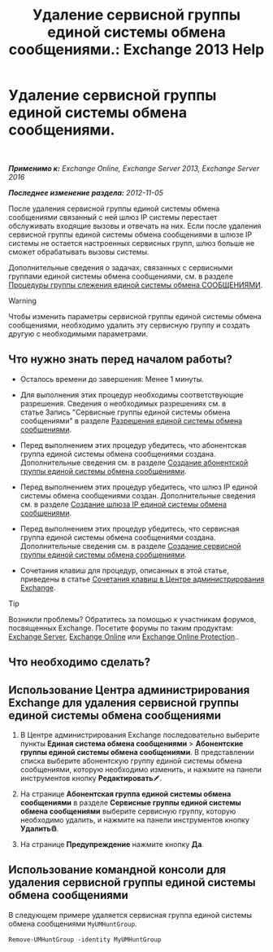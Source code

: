 ﻿---
title: 'Удаление сервисной группы единой системы обмена сообщениями.: Exchange 2013 Help'
TOCTitle: Удаление сервисной группы единой системы обмена сообщениями.
ms:assetid: 11ac102d-b58d-486c-85b6-e096428e556d
ms:mtpsurl: https://technet.microsoft.com/ru-ru/library/Aa996318(v=EXCHG.150)
ms:contentKeyID: 50556337
ms.date: 05/22/2018
mtps_version: v=EXCHG.150
ms.translationtype: MT
---

# Удаление сервисной группы единой системы обмена сообщениями.

 

_**Применимо к:** Exchange Online, Exchange Server 2013, Exchange Server 2016_

_**Последнее изменение раздела:** 2012-11-05_

После удаления сервисной группы единой системы обмена сообщениями связанный с ней шлюз IP системы перестает обслуживать входящие вызовы и отвечать на них. Если после удаления сервисной группы единой системы обмена сообщениями в шлюзе IP системы не остается настроенных сервисных групп, шлюз больше не сможет обрабатывать вызовы системы.

Дополнительные сведения о задачах, связанных с сервисными группами единой системы обмена сообщениями, см. в разделе [Процедуры группы слежения единой системы обмена СООБЩЕНИЯМИ](um-hunt-group-procedures-exchange-2013-help.md).

> [!WARNING]  
> Чтобы изменить параметры сервисной группы единой системы обмена сообщениями, необходимо удалить эту сервисную группу и создать другую с необходимыми параметрами.


## Что нужно знать перед началом работы?

  - Осталось времени до завершения: Менее 1 минуты.

  - Для выполнения этих процедур необходимы соответствующие разрешения. Сведения о необходимых разрешениях см. в статье Запись "Сервисные группы единой системы обмена сообщениями" в разделе [Разрешения единой системы обмена сообщениями](unified-messaging-permissions-exchange-2013-help.md).

  - Перед выполнением этих процедур убедитесь, что абонентская группа единой системы обмена сообщениями создана. Дополнительные сведения см. в разделе [Создание абонентской группы единой системы обмена сообщениями](create-a-um-dial-plan-exchange-2013-help.md).

  - Перед выполнением этих процедур убедитесь, что шлюз IP единой системы обмена сообщениями создан. Дополнительные сведения см. в разделе [Создание шлюза IP единой системы обмена сообщениями](create-a-um-ip-gateway-exchange-2013-help.md).

  - Перед выполнением этих процедур убедитесь, что сервисная группа единой системы обмена сообщениями создана. Дополнительные сведения см. в разделе [Создание сервисной группы единой системы обмена сообщениями](create-a-um-hunt-group-exchange-2013-help.md).

  - Сочетания клавиш для процедур, описанных в этой статье, приведены в статье [Сочетания клавиш в Центре администрирования Exchange](keyboard-shortcuts-in-the-exchange-admin-center-exchange-online-protection-help.md).

> [!TIP]  
> Возникли проблемы? Обратитесь за помощью к участникам форумов, посвященных Exchange. Посетите форумы по таким продуктам: <a href="https://go.microsoft.com/fwlink/p/?linkid=60612">Exchange Server</a>, <a href="https://go.microsoft.com/fwlink/p/?linkid=267542">Exchange Online</a> или <a href="https://go.microsoft.com/fwlink/p/?linkid=285351">Exchange Online Protection</a>..


## Что необходимо сделать?

## Использование Центра администрирования Exchange для удаления сервисной группы единой системы обмена сообщениями

1.  В Центре администрирования Exchange последовательно выберите пункты **Единая система обмена сообщениями** \> **Абонентские группы единой системы обмена сообщениями**. В представлении списка выберите абонентскую группу единой системы обмена сообщениями, которую необходимо изменить, и нажмите на панели инструментов кнопку **Редактировать**![Значок редактирования](images/Bb124582.6f53ccb2-1f13-4c02-bea0-30690e6ea71d(EXCHG.150).gif "Значок редактирования").

2.  На странице **Абонентская группа единой системы обмена сообщениями** в разделе **Сервисные группы единой системы обмена сообщениями** выберите сервисную группу, которую необходимо удалить, и нажмите на панели инструментов кнопку **Удалить**![Значок удаления](images/Dd979797.14f639f6-61e8-4418-bbfb-0db14de9d2f5(EXCHG.150).gif "Значок удаления").

3.  На странице **Предупреждение** нажмите кнопку **Да**.

## Использование командной консоли для удаления сервисной группы единой системы обмена сообщениями

В следующем примере удаляется сервисная группа единой системы обмена сообщениями `MyUMHuntGroup`.

    Remove-UMHuntGroup -identity MyUMHuntGroup

